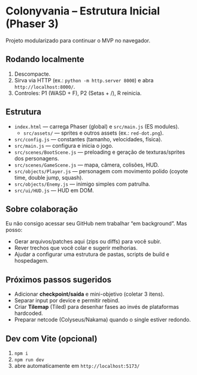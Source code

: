 # Colonyvania – Estrutura Inicial (Phaser 3)
Projeto modularizado para continuar o MVP no navegador.

## Rodando localmente
1) Descompacte.
2) Sirva via HTTP (ex.: `python -m http.server 8000`) e abra `http://localhost:8000/`.
3) Controles: P1 (WASD + F), P2 (Setas + /), R reinicia.

## Estrutura
- `index.html` — carrega Phaser (global) e `src/main.js` (ES modules).
  - `src/assets/` — sprites e outros assets (ex.: `red-dot.png`).
- `src/config.js` — constantes (tamanho, velocidades, física).
- `src/main.js` — configura e inicia o jogo.
- `src/scenes/BootScene.js` — preloading e geração de texturas/sprites dos personagens.
- `src/scenes/GameScene.js` — mapa, câmera, colisões, HUD.
- `src/objects/Player.js` — personagem com movimento polido (coyote time, double jump, squash).
- `src/objects/Enemy.js` — inimigo simples com patrulha.
- `src/ui/HUD.js` — HUD em DOM.

## Sobre colaboração
Eu não consigo acessar seu GitHub nem trabalhar “em background”. Mas posso:
- Gerar arquivos/patches aqui (zips ou diffs) para você subir.
- Rever trechos que você colar e sugerir melhorias.
- Ajudar a configurar uma estrutura de pastas, scripts de build e hospedagem.

## Próximos passos sugeridos
- Adicionar **checkpoint/saída** e mini-objetivo (coletar 3 itens).
- Separar input por device e permitir rebind.
- Criar **Tilemap** (Tiled) para desenhar fases ao invés de plataformas hardcoded.
- Preparar netcode (Colyseus/Nakama) quando o single estiver redondo.

## Dev com Vite (opcional)
1) `npm i`
2) `npm run dev`
3) abre automaticamente em `http://localhost:5173/`

